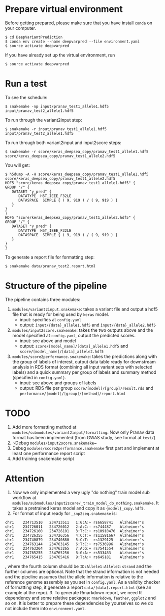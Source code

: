 # Prepare virtual environment

Before getting prepared, please make sure that you have install `conda` on your computer.

```
$ cd DeepVariantPrediction
$ conda env create --name deepvarpred --file environment.yaml
$ source activate deepvarpred
```

If you have already set up the virtual environment, run

```
$ source activate deepvarpred
```

# Run a test

To see the schedule:
```
$ snakemake -np input/pranav_test1_allele1.hdf5 input/pranav_test2_allele1.hdf5
```

To run through the variant2input step:
```
$ snakemake -r input/pranav_test1_allele1.hdf5 input/pranav_test2_allele1.hdf5
```

To run through both variant2input and input2score steps:
```
$ snakemake -r score/keras_deepsea_copy/pranav_test1_allele1.hdf5 score/keras_deepsea_copy/pranav_test1_allele2.hdf5
```

You will get:
```
$ h5dump -A -H score/keras_deepsea_copy/pranav_test1_allele1.hdf5 score/keras_deepsea_copy/pranav_test1_allele2.hdf5
HDF5 "score/keras_deepsea_copy/pranav_test1_allele1.hdf5" {
GROUP "/" {
   DATASET "y_pred" {
      DATATYPE  H5T_IEEE_F32LE
      DATASPACE  SIMPLE { ( 9, 919 ) / ( 9, 919 ) }
   }
}
}
HDF5 "score/keras_deepsea_copy/pranav_test1_allele2.hdf5" {
GROUP "/" {
   DATASET "y_pred" {
      DATATYPE  H5T_IEEE_F32LE
      DATASPACE  SIMPLE { ( 9, 919 ) / ( 9, 919 ) }
   }
}
}
```

To generate a report file for formatting step:
```
$ snakemake data/pranav_test2.report.html
```

# Structure of the pipeline

The pipeline contains three modules:

1. `modules/variant2input.snakemake`: takes a variant file and output a hdf5 file that is ready for being used by `keras` model.
    - input: specifies at `config.yaml`
    - output: `input/{data}_allele1.hdf5` and `input/{data}_allele2.hdf5`
2. `modules/input2score.snakemake`: takes the two outputs above and the model specified at `config.yaml`, output the predicted scores.
    - input: see above and model
    - output: `score/[model_name]/[data]_allele1.hdf5` and `score/[model_name]/[data]_allele2.hdf5`
3. `modules/score2performance.snakemake`: takes the predictions along with the group of labels of interest, output data table ready for downstream analysis in RDS format (combining all input variant sets with selected labels) and a quick summary per group of labels and summary method (specified in `config.yaml`).
    - input: see above and groups of labels
    - output: RDS file per group `score/[model]/[group]/result.rds` and `performance/[model]/[group]/[method]/report.html`

# TODO

1. Add more formatting method at `modules/submodules/variant2input/formatting`. Now only Pranav data format has been implemented (from GWAS study, see format at `test/`).
2. ~Debug `modules/input2score.snakemake`~
3. Debug `modules/score2performance.snakemake` first part and implement at least one performance report script
4. Add training snakemake script

# Attention

1. Now we only implemented a very ugly "do nothing" train model sub workflow at `modules/submodules/input2score/_train_model_do_nothing.snakemake`. It takes a pretrained keras model and copy it as `{model}_copy.hdf5`.
2. For format of input ready for `_snp2seq.snakemake` is:
```
chr1	234713510	234713511	1:G:A:+	rs6658741	Alzheimer's
chr1	234726011	234726012	2:A:C:-	rs744487	Alzheimer's
chr1	234726100	234726101	3:T:C:+	rs10910470	Alzheimer's
chr1	234726355	234726356	4:C:T:+	rs11581667	Alzheimer's
chr1	234740879	234740880	5:C:T:-	rs1329125	Alzheimer's
chr1	234763144	234763145	6:T:C:+	rs7536996	Alzheimer's
chr1	234763264	234763265	7:A:G:+	rs7541554	Alzheimer's
chr1	234765255	234765256	8:G:A:+	rs533483	Alzheimer's
chr1	234765415	234765416	9:T:A:+	rs645181	Alzheimer's
```
, where the fourth column should be `ID:Allele1:Allele2:strand` and the further columns are optional. Note that the strand information is not needed and the pipeline assumes that the allele information is relative to the reference genome assembly as you set in `config.yaml`. As a validity checker of formatting step, it generate a report `data/[data].report.html` (see an example at the repo).
3. To generate Rmarkdown report, we need R dependency and some relative packages: `rmarkdown`, `feather`, `ggplot2` and so on. It is better to prepare these dependencies by yourselves so we do not include them into `environment.yaml`.

